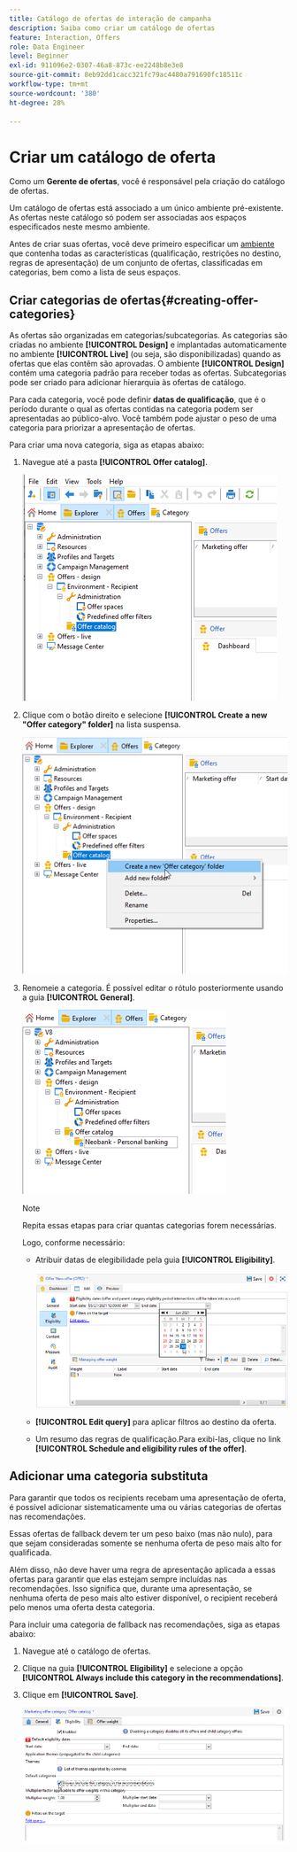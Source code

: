 ```yaml
---
title: Catálogo de ofertas de interação de campanha
description: Saiba como criar um catálogo de ofertas
feature: Interaction, Offers
role: Data Engineer
level: Beginner
exl-id: 911096e2-0307-46a8-873c-ee2248b8e3e8
source-git-commit: 8eb92dd1cacc321fc79ac4480a791690fc18511c
workflow-type: tm+mt
source-wordcount: '380'
ht-degree: 28%

---
```


# Criar um catálogo de oferta

Como um **Gerente de ofertas**, você é responsável pela criação do catálogo de ofertas.

Um catálogo de ofertas está associado a um único ambiente pré-existente. As ofertas neste catálogo só podem ser associadas aos espaços especificados neste mesmo ambiente.

Antes de criar suas ofertas, você deve primeiro especificar um [ambiente](interaction-env.md) que contenha todas as características (qualificação, restrições no destino, regras de apresentação) de um conjunto de ofertas, classificadas em categorias, bem como a lista de seus espaços.

## Criar categorias de ofertas{#creating-offer-categories}

As ofertas são organizadas em categorias/subcategorias. As categorias são criadas no ambiente **[!UICONTROL Design]** e implantadas automaticamente no ambiente **[!UICONTROL Live]** (ou seja, são disponibilizadas) quando as ofertas que elas contêm são aprovadas. O ambiente **[!UICONTROL Design]** contém uma categoria padrão para receber todas as ofertas. Subcategorias pode ser criado para adicionar hierarquia às ofertas de catálogo.

Para cada categoria, você pode definir **datas de qualificação**, que é o período durante o qual as ofertas contidas na categoria podem ser apresentadas ao público-alvo. Você também pode ajustar o peso de uma categoria para priorizar a apresentação de ofertas.

Para criar uma nova categoria, siga as etapas abaixo:

1. Navegue até a pasta **[!UICONTROL Offer catalog]**.

   ![](assets/offer_cat_create_001.png)

1. Clique com o botão direito e selecione **[!UICONTROL Create a new "Offer category" folder]** na lista suspensa.

   ![](assets/offer_cat_create_002.png)

1. Renomeie a categoria. É possível editar o rótulo posteriormente usando a guia **[!UICONTROL General]**.

   ![](assets/offer_cat_create_003.png)

   >[!NOTE]
   >
   >Repita essas etapas para criar quantas categorias forem necessárias.

   Logo, conforme necessário:

   * Atribuir datas de elegibilidade pela guia **[!UICONTROL Eligibility]**.

     ![](assets/offer_cat_create_004.png)

   * **[!UICONTROL Edit query]** para aplicar filtros ao destino da oferta.

   * Um resumo das regras de qualificação.Para exibi-las, clique no link **[!UICONTROL Schedule and eligibility rules of the offer]**.

## Adicionar uma categoria substituta

Para garantir que todos os recipients recebam uma apresentação de oferta, é possível adicionar sistematicamente uma ou várias categorias de ofertas nas recomendações.

Essas ofertas de fallback devem ter um peso baixo (mas não nulo), para que sejam consideradas somente se nenhuma oferta de peso mais alto for qualificada.

Além disso, não deve haver uma regra de apresentação aplicada a essas ofertas para garantir que elas estejam sempre incluídas nas recomendações. Isso significa que, durante uma apresentação, se nenhuma oferta de peso mais alto estiver disponível, o recipient receberá pelo menos uma oferta desta categoria.

Para incluir uma categoria de fallback nas recomendações, siga as etapas abaixo:

1. Navegue até o catálogo de ofertas.
1. Clique na guia **[!UICONTROL Eligibility]** e selecione a opção **[!UICONTROL Always include this category in the recommendations]**.
1. Clique em **[!UICONTROL Save]**.

   ![](assets/offer_cat_default_001.png)

